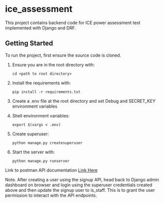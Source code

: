 # ice_assessment

This project contains backend code for ICE power assessment test implemented with Django and DRF.


## Getting Started

To run the project, first ensure the source code is cloned.

 1. Ensure you are in the root directory with:

    `cd <path to root directory>`

 2. Install the requirements with:

    `pip install -r requirements.txt`
 3. Create a .env file at the root directory and set Debug and SECRET_KEY environment variables

 4. Shell environment variables:

     `export $(xargs < .env)`

 5. Create superuser:

    `python manage.py createsuperuser`
 6. Start the server with:

    `python manage.py runserver`

Link to postman API documentation [Link Here](https://documenter.getpostman.com/view/14940225/2s8YsozvLk#d7893a64-c477-4e92-aa0e-7e0a1ed01d6e)

Note. After creating a user using the signup API, head back to Django admin dashboard on browser and login using the superuser credentials created above and then update the signup user to is_staff. This is to grant the user permission to interact with the API endpoints.
